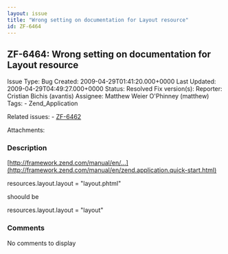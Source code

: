 ```yaml
---
layout: issue
title: "Wrong setting on documentation for Layout resource"
id: ZF-6464
---
```


ZF-6464: Wrong setting on documentation for Layout resource
-----------------------------------------------------------

 Issue Type: Bug Created: 2009-04-29T01:41:20.000+0000 Last Updated: 2009-04-29T04:49:27.000+0000 Status: Resolved Fix version(s): 
 Reporter:  Cristian Bichis (avantis)  Assignee:  Matthew Weier O'Phinney (matthew)  Tags: - Zend\_Application
 
 Related issues: - [ZF-6462](/issues/browse/ZF-6462)
 
 Attachments: 
### Description

[http://framework.zend.com/manual/en/…](http://framework.zend.com/manual/en/zend.application.quick-start.html)

resources.layout.layout = "layout.phtml"

shoould be

resources.layout.layout = "layout"

 

 

### Comments

No comments to display